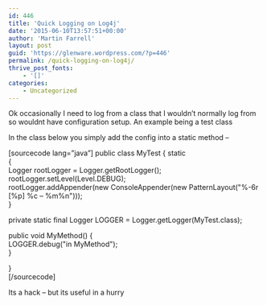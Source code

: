 ```yaml
---
id: 446
title: 'Quick Logging on Log4j'
date: '2015-06-10T13:57:51+00:00'
author: 'Martin Farrell'
layout: post
guid: 'https://glenware.wordpress.com/?p=446'
permalink: /quick-logging-on-log4j/
thrive_post_fonts:
    - '[]'
categories:
    - Uncategorized
---
```


Ok occasionally I need to log from a class that I wouldn’t normally log from so wouldnt have configuration setup. An example being a test class

In the class below you simply add the config into a static method –

\[sourcecode lang=”java”\] public class MyTest {  static  
 {  
 Logger rootLogger = Logger.getRootLogger();  
 rootLogger.setLevel(Level.DEBUG);  
 rootLogger.addAppender(new ConsoleAppender(new PatternLayout("%-6r \[%p\] %c – %m%n")));  
 }

 private static final Logger LOGGER = Logger.getLogger(MyTest.class);

 public void MyMethod() {  
 LOGGER.debug("in MyMethod");  
 }

}  
\[/sourcecode\]

Its a hack – but its useful in a hurry